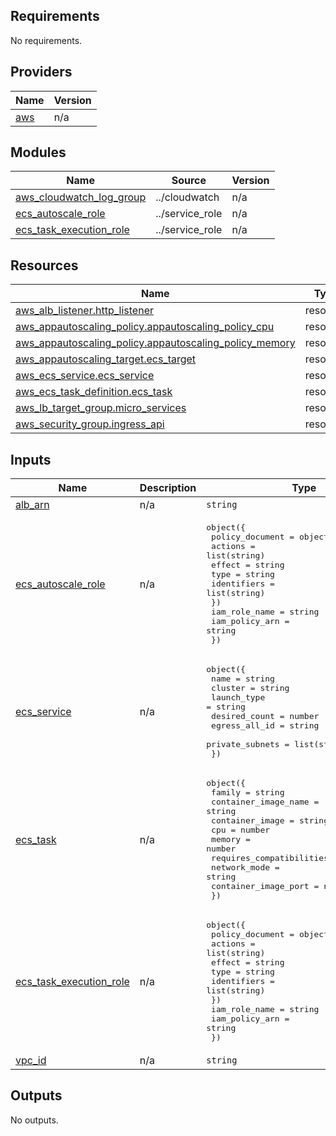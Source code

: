 <!-- BEGIN_TF_DOCS -->
## Requirements

No requirements.

## Providers

| Name | Version |
|------|---------|
| <a name="provider_aws"></a> [aws](#provider\_aws) | n/a |

## Modules

| Name | Source | Version |
|------|--------|---------|
| <a name="module_aws_cloudwatch_log_group"></a> [aws\_cloudwatch\_log\_group](#module\_aws\_cloudwatch\_log\_group) | ../cloudwatch | n/a |
| <a name="module_ecs_autoscale_role"></a> [ecs\_autoscale\_role](#module\_ecs\_autoscale\_role) | ../service_role | n/a |
| <a name="module_ecs_task_execution_role"></a> [ecs\_task\_execution\_role](#module\_ecs\_task\_execution\_role) | ../service_role | n/a |

## Resources

| Name | Type |
|------|------|
| [aws_alb_listener.http_listener](https://registry.terraform.io/providers/hashicorp/aws/latest/docs/resources/alb_listener) | resource |
| [aws_appautoscaling_policy.appautoscaling_policy_cpu](https://registry.terraform.io/providers/hashicorp/aws/latest/docs/resources/appautoscaling_policy) | resource |
| [aws_appautoscaling_policy.appautoscaling_policy_memory](https://registry.terraform.io/providers/hashicorp/aws/latest/docs/resources/appautoscaling_policy) | resource |
| [aws_appautoscaling_target.ecs_target](https://registry.terraform.io/providers/hashicorp/aws/latest/docs/resources/appautoscaling_target) | resource |
| [aws_ecs_service.ecs_service](https://registry.terraform.io/providers/hashicorp/aws/latest/docs/resources/ecs_service) | resource |
| [aws_ecs_task_definition.ecs_task](https://registry.terraform.io/providers/hashicorp/aws/latest/docs/resources/ecs_task_definition) | resource |
| [aws_lb_target_group.micro_services](https://registry.terraform.io/providers/hashicorp/aws/latest/docs/resources/lb_target_group) | resource |
| [aws_security_group.ingress_api](https://registry.terraform.io/providers/hashicorp/aws/latest/docs/resources/security_group) | resource |

## Inputs

| Name | Description | Type | Default | Required |
|------|-------------|------|---------|:--------:|
| <a name="input_alb_arn"></a> [alb\_arn](#input\_alb\_arn) | n/a | `string` | n/a | yes |
| <a name="input_ecs_autoscale_role"></a> [ecs\_autoscale\_role](#input\_ecs\_autoscale\_role) | n/a | <pre>object({<br>    policy_document = object({<br>      actions = list(string)<br>      effect = string<br>      type = string<br>      identifiers = list(string)<br>    })<br>    iam_role_name = string<br>    iam_policy_arn = string<br>  })</pre> | n/a | yes |
| <a name="input_ecs_service"></a> [ecs\_service](#input\_ecs\_service) | n/a | <pre>object({<br>    name            = string<br>    cluster         = string<br>    launch_type     = string<br>    desired_count   = number<br>    egress_all_id   = string<br>    private_subnets = list(string)<br>  })</pre> | n/a | yes |
| <a name="input_ecs_task"></a> [ecs\_task](#input\_ecs\_task) | n/a | <pre>object({<br>    family                   = string<br>    container_image_name     = string<br>    container_image          = string<br>    cpu                      = number<br>    memory                   = number<br>    requires_compatibilities = list(string)<br>    network_mode             = string<br>    container_image_port     = number<br>  })</pre> | n/a | yes |
| <a name="input_ecs_task_execution_role"></a> [ecs\_task\_execution\_role](#input\_ecs\_task\_execution\_role) | n/a | <pre>object({<br>    policy_document = object({<br>      actions = list(string)<br>      effect = string<br>      type = string<br>      identifiers = list(string)<br>    })<br>    iam_role_name = string<br>    iam_policy_arn = string<br>  })</pre> | n/a | yes |
| <a name="input_vpc_id"></a> [vpc\_id](#input\_vpc\_id) | n/a | `string` | n/a | yes |

## Outputs

No outputs.
<!-- END_TF_DOCS -->